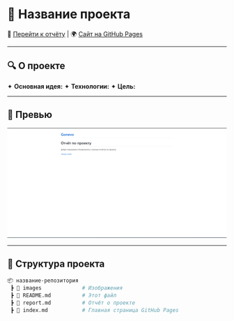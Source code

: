 # 🚀 Название проекта  


📌 [Перейти к отчёту](report.md) | 🌍 [Сайт на GitHub Pages](https://fakiray.github.io/Gonevo/)  

---

## 🔍 О проекте  
✦ **Основная идея:** 
✦ **Технологии:** 
✦ **Цель:** 

---

## 📸 Превью  
![Скриншот](images/Screenshot_11.png)

---

## 📂 Структура проекта  
```bash
📦 название-репозитория  
 ┣ 📂 images             # Изображения  
 ┣ 📜 README.md          # Этот файл  
 ┣ 📜 report.md          # Отчёт о проекте  
 ┣ 📜 index.md           # Главная страница GitHub Pages  
